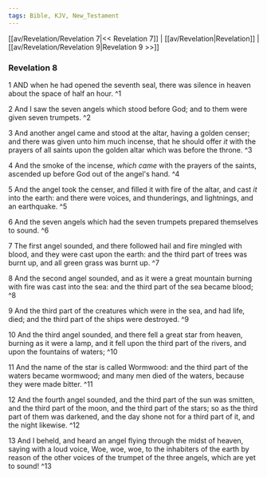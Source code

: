 ```yaml
---
tags: Bible, KJV, New_Testament
---
```


[[av/Revelation/Revelation 7|<< Revelation 7]] | [[av/Revelation|Revelation]] | [[av/Revelation/Revelation 9|Revelation 9 >>]]

### Revelation 8

1 AND when he had opened the seventh seal, there was silence in heaven about the space of half an hour. ^1

2 And I saw the seven angels which stood before God; and to them were given seven trumpets. ^2

3 And another angel came and stood at the altar, having a golden censer; and there was given unto him much incense, that he should offer _it_ with the prayers of all saints upon the golden altar which was before the throne. ^3

4 And the smoke of the incense, _which_ _came_ with the prayers of the saints, ascended up before God out of the angel's hand. ^4

5 And the angel took the censer, and filled it with fire of the altar, and cast _it_ into the earth: and there were voices, and thunderings, and lightnings, and an earthquake. ^5

6 And the seven angels which had the seven trumpets prepared themselves to sound. ^6

7 The first angel sounded, and there followed hail and fire mingled with blood, and they were cast upon the earth: and the third part of trees was burnt up, and all green grass was burnt up. ^7

8 And the second angel sounded, and as it were a great mountain burning with fire was cast into the sea: and the third part of the sea became blood; ^8

9 And the third part of the creatures which were in the sea, and had life, died; and the third part of the ships were destroyed. ^9

10 And the third angel sounded, and there fell a great star from heaven, burning as it were a lamp, and it fell upon the third part of the rivers, and upon the fountains of waters; ^10

11 And the name of the star is called Wormwood: and the third part of the waters became wormwood; and many men died of the waters, because they were made bitter. ^11

12 And the fourth angel sounded, and the third part of the sun was smitten, and the third part of the moon, and the third part of the stars; so as the third part of them was darkened, and the day shone not for a third part of it, and the night likewise. ^12

13 And I beheld, and heard an angel flying through the midst of heaven, saying with a loud voice, Woe, woe, woe, to the inhabiters of the earth by reason of the other voices of the trumpet of the three angels, which are yet to sound! ^13

